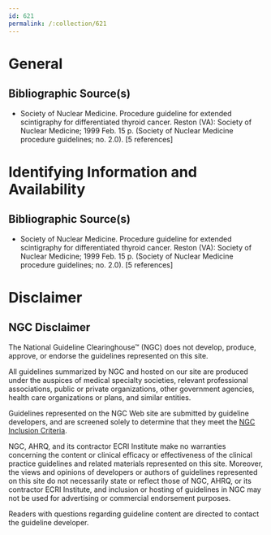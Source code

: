 ```yaml
---
id: 621
permalink: /:collection/621
---
```


# General

## Bibliographic Source(s)

- Society of Nuclear Medicine. Procedure guideline for extended scintigraphy for differentiated thyroid cancer. Reston (VA): Society of Nuclear Medicine; 1999 Feb. 15 p. (Society of Nuclear Medicine procedure guidelines; no. 2.0). [5 references]

# Identifying Information and Availability

## Bibliographic Source(s)

- Society of Nuclear Medicine. Procedure guideline for extended scintigraphy for differentiated thyroid cancer. Reston (VA): Society of Nuclear Medicine; 1999 Feb. 15 p. (Society of Nuclear Medicine procedure guidelines; no. 2.0). [5 references]

# Disclaimer

## NGC Disclaimer

The National Guideline Clearinghouse™ (NGC) does not develop, produce, approve, or endorse the guidelines represented on this site.

All guidelines summarized by NGC and hosted on our site are produced under the auspices of medical specialty societies, relevant professional associations, public or private organizations, other government agencies, health care organizations or plans, and similar entities.

Guidelines represented on the NGC Web site are submitted by guideline developers, and are screened solely to determine that they meet the [NGC Inclusion Criteria](/help-and-about/summaries/inclusion-criteria).

NGC, AHRQ, and its contractor ECRI Institute make no warranties concerning the content or clinical efficacy or effectiveness of the clinical practice guidelines and related materials represented on this site. Moreover, the views and opinions of developers or authors of guidelines represented on this site do not necessarily state or reflect those of NGC, AHRQ, or its contractor ECRI Institute, and inclusion or hosting of guidelines in NGC may not be used for advertising or commercial endorsement purposes.

Readers with questions regarding guideline content are directed to contact the guideline developer.

